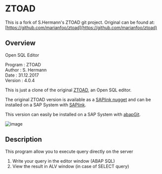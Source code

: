 # ZTOAD

This is a fork of S.Hermann's ZTOAD git project. Original can be found at: [https://github.com/marianfoo/ztoad](https://github.com/marianfoo/ztoad)

## Overview

Open SQL Editor

   Program : ZTOAD  
   Author  : S. Hermann  
   Date    : 31.12.2017  
   Version : 4.0.4  

This is just a clone of the original [ZTOAD](http://quelquepart.biz/article7/ztoad-requeteur-open-sql), an Open SQL editor.

The original ZTOAD version is available as a [SAPlink nugget](http://quelquepart.biz/telechargements&file=L2RhdGEvZG9jdW1lbnRzL3p0b2FkLnppcCozZThiNjE) and can be installed on a SAP System with [SAPlink](http://saplink.org).

This version can easily be installed on a SAP System with [abapGit](https://github.com/larshp/abapGit).

![image](https://user-images.githubusercontent.com/13335743/155726476-0145978c-539d-4408-a22b-3a41b7b7ac6f.png)

## Description

This program allow you to execute query directly on the server

1. Write your query in the editor window (ABAP SQL)
2. View the result in ALV window (in case of SELECT query)

